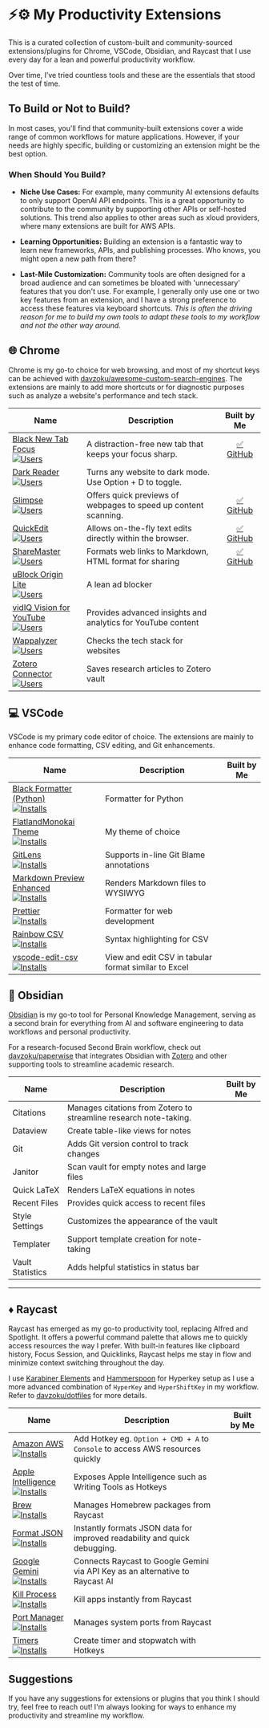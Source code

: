 # ⚡⚙️ My Productivity Extensions

This is a curated collection of custom-built and community-sourced extensions/plugins for Chrome, VSCode, Obsidian, and Raycast that I use every day for a lean and powerful productivity workflow.

Over time, I’ve tried countless tools and these are the essentials that stood the test of time.

## To Build or Not to Build?

In most cases, you'll find that community-built extensions cover a wide range of common workflows for mature applications. However, if your needs are highly specific, building or customizing an extension might be the best option.

### When Should You Build?

- **Niche Use Cases:**
  For example, many community AI extensions defaults to only support OpenAI API endpoints. This is a great opportunity to contribute to the community by supporting other APIs or self-hosted solutions. This trend also applies to other areas such as xloud providers, where many extensions are built for AWS APIs.

- **Learning Opportunities:**
  Building an extension is a fantastic way to learn new frameworks, APIs, and publishing processes. Who knows, you might open a new path from there?

- **Last-Mile Customization:**
  Community tools are often designed for a broad audience and can sometimes be bloated with 'unnecessary' features that you don't use. For example, I generally only use one or two key features from an extension, and I have a strong preference to access these features via keyboard shortcuts. _This is often the driving reason for me to build my own tools to adapt these tools to my workflow and not the other way around._

## 🌐 Chrome

Chrome is my go-to choice for web browsing, and most of my shortcut keys can be achieved with [davzoku/awesome-custom-search-engines](https://github.com/davzoku/awesome-custom-search-engines). The extensions are mainly to add more shortcuts or for diagnostic purposes such as analyze a website's performance and tech stack.

| Name                                                                                                                                                                                                                                                                                                                               | Description                                                     |                         Built by Me                         |
| ---------------------------------------------------------------------------------------------------------------------------------------------------------------------------------------------------------------------------------------------------------------------------------------------------------------------------------- | --------------------------------------------------------------- | :---------------------------------------------------------: |
| [Black New Tab Focus](https://chromewebstore.google.com/detail/black-new-tab-focus/picgjdlclngdpmmjhonhkkadanphjcig) <br> [![Users](https://img.shields.io/chrome-web-store/users/picgjdlclngdpmmjhonhkkadanphjcig)](https://chromewebstore.google.com/detail/black-new-tab-focus/picgjdlclngdpmmjhonhkkadanphjcig)                | A distraction-free new tab that keeps your focus sharp.         | [✅ GitHub](https://github.com/davzoku/black-new-tab-focus) |
| [Dark Reader](https://chromewebstore.google.com/detail/dark-reader/eimadpbcbfnmbkopoojfekhnkhdbieeh) <br> [![Users](https://img.shields.io/chrome-web-store/users/eimadpbcbfnmbkopoojfekhnkhdbieeh)](https://chromewebstore.google.com/detail/dark-reader/eimadpbcbfnmbkopoojfekhnkhdbieeh)                                        | Turns any website to dark mode. Use Option + D to toggle.       |                                                             |
| [Glimpse](https://chromewebstore.google.com/detail/glimpse-toggle-password-w/bghfjbhadcfkncomakojfpdfaodjngjj) <br> [![Users](https://img.shields.io/chrome-web-store/users/bghfjbhadcfkncomakojfpdfaodjngjj)](https://chromewebstore.google.com/detail/glimpse-toggle-password-w/bghfjbhadcfkncomakojfpdfaodjngjj)                | Offers quick previews of webpages to speed up content scanning. |       [✅ GitHub](https://github.com/davzoku/glimpse)       |
| [QuickEdit](https://chromewebstore.google.com/detail/quickedit-edit-local-page/kfgkcpcagbflnecejofneecfbcnodboh) <br> [![Users](https://img.shields.io/chrome-web-store/users/kfgkcpcagbflnecejofneecfbcnodboh)](https://chromewebstore.google.com/detail/quickedit-edit-local-page/kfgkcpcagbflnecejofneecfbcnodboh)              | Allows on-the-fly text edits directly within the browser.       |      [✅ GitHub](https://github.com/davzoku/quickedit)      |
| [ShareMaster](https://chromewebstore.google.com/detail/sharemaster-copy-title-ur/cglaemmecoiemahimhggkppegekpfdca) <br> [![Users](https://img.shields.io/chrome-web-store/users/cglaemmecoiemahimhggkppegekpfdca)](https://chromewebstore.google.com/detail/sharemaster-copy-title-ur/cglaemmecoiemahimhggkppegekpfdca)            | Formats web links to Markdown, HTML format for sharing          |     [✅ GitHub](https://github.com/davzoku/sharemaster)     |
| [uBlock Origin Lite](https://chromewebstore.google.com/detail/ublock-origin-lite/ddkjiahejlhfcafbddmgiahcphecmpfh) <br> [![Users](https://img.shields.io/chrome-web-store/users/ddkjiahejlhfcafbddmgiahcphecmpfh)](https://chromewebstore.google.com/detail/ublock-origin-lite/ddkjiahejlhfcafbddmgiahcphecmpfh)                   | A lean ad blocker                                               |                                                             |
| [vidIQ Vision for YouTube](https://chromewebstore.google.com/detail/vidiq-vision-for-youtube/pachckjkecffpdphbpmfolblodfkgbhl) <br> [![Users](https://img.shields.io/chrome-web-store/users/pachckjkecffpdphbpmfolblodfkgbhl)](https://chromewebstore.google.com/detail/vidiq-vision-for-youtube/pachckjkecffpdphbpmfolblodfkgbhl) | Provides advanced insights and analytics for YouTube content    |                                                             |
| [Wappalyzer](https://chromewebstore.google.com/detail/wappalyzer-technology-pro/gppongmhjkpfnbhagpmjfkannfbllamg) <br> [![Users](https://img.shields.io/chrome-web-store/users/gppongmhjkpfnbhagpmjfkannfbllamg)](https://chromewebstore.google.com/detail/wappalyzer-technology-pro/gppongmhjkpfnbhagpmjfkannfbllamg)             | Checks the tech stack for websites                              |                                                             |
| [Zotero Connector](https://chromewebstore.google.com/detail/zotero-connector/ekhagklcjbdpajgpjgmbionohlpdbjgc) <br> [![Users](https://img.shields.io/chrome-web-store/users/ekhagklcjbdpajgpjgmbionohlpdbjgc)](https://chromewebstore.google.com/detail/zotero-connector/ekhagklcjbdpajgpjgmbionohlpdbjgc)                         | Saves research articles to Zotero vault                         |                                                             |

## 💻 VSCode

VSCode is my primary code editor of choice. The extensions are mainly to enhance code formatting, CSV editing, and Git enhancements.

| Name                                                                                                                                                                                                                                                                                                                                    | Description                                          | Built by Me |
| --------------------------------------------------------------------------------------------------------------------------------------------------------------------------------------------------------------------------------------------------------------------------------------------------------------------------------------- | ---------------------------------------------------- | :---------: |
| [Black Formatter (Python)](https://marketplace.visualstudio.com/items?itemName=ms-python.black-formatter) <br> [![Installs](https://img.shields.io/visual-studio-marketplace/i/ms-python.black-formatter?label=installs)](https://marketplace.visualstudio.com/items?itemName=ms-python.black-formatter)                                | Formatter for Python                                 |             |
| [FlatlandMonokai Theme](https://marketplace.visualstudio.com/items?itemName=gerane.Theme-FlatlandMonokai) <br> [![Installs](https://img.shields.io/visual-studio-marketplace/i/gerane.Theme-FlatlandMonokai?label=installs)](https://marketplace.visualstudio.com/items?itemName=gerane.Theme-FlatlandMonokai)                          | My theme of choice                                   |             |
| [GitLens](https://marketplace.visualstudio.com/items?itemName=eamodio.gitlens) <br> [![Installs](https://img.shields.io/visual-studio-marketplace/i/eamodio.gitlens?label=installs)](https://marketplace.visualstudio.com/items?itemName=eamodio.gitlens)                                                                               | Supports in-line Git Blame annotations               |             |
| [Markdown Preview Enhanced](https://marketplace.visualstudio.com/items?itemName=shd101wyy.markdown-preview-enhanced) <br> [![Installs](https://img.shields.io/visual-studio-marketplace/i/shd101wyy.markdown-preview-enhanced?label=installs)](https://marketplace.visualstudio.com/items?itemName=shd101wyy.markdown-preview-enhanced) | Renders Markdown files to WYSIWYG                    |             |
| [Prettier](https://marketplace.visualstudio.com/items?itemName=esbenp.prettier-vscode) <br> [![Installs](https://img.shields.io/visual-studio-marketplace/i/esbenp.prettier-vscode?label=installs)](https://marketplace.visualstudio.com/items?itemName=esbenp.prettier-vscode)                                                         | Formatter for web development                        |             |
| [Rainbow CSV](https://marketplace.visualstudio.com/items?itemName=mechatroner.rainbow-csv) <br> [![Installs](https://img.shields.io/visual-studio-marketplace/i/mechatroner.rainbow-csv?label=installs)](https://marketplace.visualstudio.com/items?itemName=mechatroner.rainbow-csv)                                                   | Syntax highlighting for CSV                          |             |
| [vscode-edit-csv](https://marketplace.visualstudio.com/items?itemName=janisdd.vscode-edit-csv) <br> [![Installs](https://img.shields.io/visual-studio-marketplace/i/janisdd.vscode-edit-csv?label=installs)](https://marketplace.visualstudio.com/items?itemName=janisdd.vscode-edit-csv)                                               | View and edit CSV in tabular format similar to Excel |             |

## 🧠 Obsidian

[Obsidian](https://obsidian.md) is my go-to tool for Personal Knowledge Management, serving as a second brain for everything from AI and software engineering to data workflows and personal productivity.

For a research-focused Second Brain workflow, check out [davzoku/paperwise](https://github.com/davzoku/paperwise) that integrates Obsidian with [Zotero](https://www.zotero.org/) and other supporting tools to streamline academic research.

| Name             | Description                                                       | Built by Me |
| ---------------- | ----------------------------------------------------------------- | :---------: |
| Citations        | Manages citations from Zotero to streamline research note-taking. |             |
| Dataview         | Create table-like views for notes                                 |             |
| Git              | Adds Git version control to track changes                         |             |
| Janitor          | Scan vault for empty notes and large files                        |             |
| Quick LaTeX      | Renders LaTeX equations in notes                                  |             |
| Recent Files     | Provides quick access to recent files                             |             |
| Style Settings   | Customizes the appearance of the vault                            |             |
| Templater        | Support template creation for note-taking                         |             |
| Vault Statistics | Adds helpful statistics in status bar                             |             |

---

## ♦️ Raycast

Raycast has emerged as my go-to productivity tool, replacing Alfred and Spotlight. It offers a powerful command palette that allows me to quickly access resources the way I prefer. With built-in features like clipboard history, Focus Session, and Quicklinks, Raycast helps me stay in flow and minimize context switching throughout the day.

I use [Karabiner Elements](https://karabiner-elements.pqrs.org/) and [Hammerspoon](https://www.hammerspoon.org/) for Hyperkey setup as I use a more advanced combination of `HyperKey` and `HyperShiftKey` in my workflow. Refer to [davzoku/dotfiles](https://github.com/davzoku/dotfiles/blob/master/macos-base/hammerspoon-app/base-init.lua) for more details.

| Name                                                                                                                                                                                                                                              | Description                                                                    | Built by Me |
| ------------------------------------------------------------------------------------------------------------------------------------------------------------------------------------------------------------------------------------------------- | ------------------------------------------------------------------------------ | :---------: |
| [Amazon AWS](https://www.raycast.com/Falcon/aws) <br> [![Installs](https://img.shields.io/raycast/dt/Falcon/aws)](https://www.raycast.com/Falcon/aws)                                                                                             | Add Hotkey eg. `Option + CMD + A` to `Console` to access AWS resources quickly |             |
| [Apple Intelligence](https://www.raycast.com/EvanZhouDev/raycast-apple-intelligence) <br> [![Installs](https://img.shields.io/raycast/dt/EvanZhouDev/raycast-apple-intelligence)](https://www.raycast.com/EvanZhouDev/raycast-apple-intelligence) | Exposes Apple Intelligence such as Writing Tools as Hotkeys                    |             |
| [Brew](https://www.raycast.com/nhojb/brew) <br> [![Installs](https://img.shields.io/raycast/dt/nhojb/brew)](https://www.raycast.com/nhojb/brew)                                                                                                   | Manages Homebrew packages from Raycast                                         |             |
| [Format JSON](https://www.raycast.com/destiner/json-format) <br> [![Installs](https://img.shields.io/raycast/dt/destiner/json-format)](https://www.raycast.com/destiner/json-format)                                                              | Instantly formats JSON data for improved readability and quick debugging.      |             |
| [Google Gemini](https://www.raycast.com/EvanZhouDev/raycast-gemini) <br> [![Installs](https://img.shields.io/raycast/dt/EvanZhouDev/raycast-gemini)](https://www.raycast.com/EvanZhouDev/raycast-gemini)                                          | Connects Raycast to Google Gemini via API Key as an alternative to Raycast AI  |             |
| [Kill Process](https://www.raycast.com/rolandleth/kill-process) <br> [![Installs](https://img.shields.io/raycast/dt/rolandleth/kill-process)](https://www.raycast.com/rolandleth/kill-process)                                                    | Kill apps instantly from Raycast                                               |             |
| [Port Manager](https://www.raycast.com/lucaschultz/port-manager) <br> [![Installs](https://img.shields.io/raycast/dt/lucaschultz/port-manager)](https://www.raycast.com/lucaschultz/port-manager)                                                 | Manages system ports from Raycast                                              |             |
| [Timers](https://www.raycast.com/ThatNerd/timers) <br> [![Installs](https://img.shields.io/raycast/dt/ThatNerd/timers)](https://www.raycast.com/ThatNerd/timers)                                                                                  | Create timer and stopwatch with Hotkeys                                        |             |

## Suggestions

If you have any suggestions for extensions or plugins that you think I should try, feel free to reach out! I'm always looking for ways to enhance my productivity and streamline my workflow.
